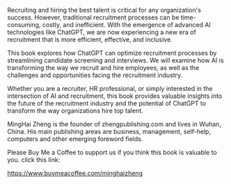 
Recruiting and hiring the best talent is critical for any organization's success. However, traditional recruitment processes can be time-consuming, costly, and inefficient. With the emergence of advanced AI technologies like ChatGPT, we are now experiencing a new era of recruitment that is more efficient, effective, and inclusive.

This book explores how ChatGPT can optimize recruitment processes by streamlining candidate screening and interviews. We will examine how AI is transforming the way we recruit and hire employees, as well as the challenges and opportunities facing the recruitment industry.

Whether you are a recruiter, HR professional, or simply interested in the intersection of AI and recruitment, this book provides valuable insights into the future of the recruitment industry and the potential of ChatGPT to transform the way organizations hire top talent.

MingHai Zheng is the founder of zhengpublishing.com and lives in Wuhan, China. His main publishing areas are business, management, self-help, computers and other emerging foreword fields.

Please Buy Me a Coffee to support us if you think this book is valuable to you. click this link:

https://www.buymeacoffee.com/minghaizheng
